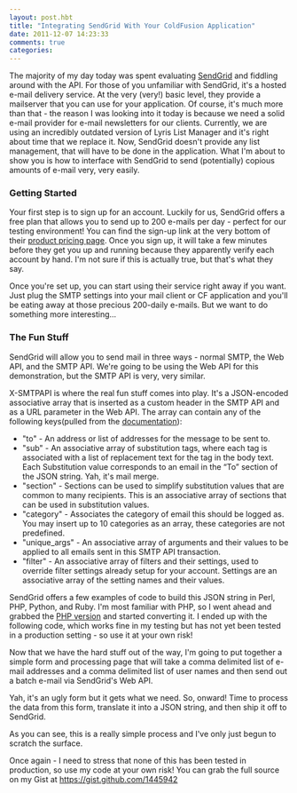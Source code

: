 ```yaml
---
layout: post.hbt
title: "Integrating SendGrid With Your ColdFusion Application"
date: 2011-12-07 14:23:33
comments: true
categories: 
---
```

The majority of my day today was spent evaluating [SendGrid](http://sendgrid.com/) and fiddling around with the API. For those of you unfamiliar with SendGrid, it's a hosted e-mail delivery service. At the very (very!) basic level, they provide a mailserver that you can use for your application. Of course, it's much more than that - the reason I was looking into it today is because we need a solid e-mail provider for e-mail newsletters for our clients. Currently, we are using an incredibly outdated version of Lyris List Manager and it's right about time that we replace it. Now, SendGrid doesn't provide any list management, that will have to be done in the application. What I'm about to show you is how to interface with SendGrid to send (potentially) copious amounts of e-mail very, very easily.

<!-- more -->

### Getting Started

Your first step is to sign up for an account. Luckily for us, SendGrid offers a free plan that allows you to send up to 200 e-mails per day - perfect for our testing environment! You can find the sign-up link at the very bottom of their [product pricing page](http://sendgrid.com/pricing.html). Once you sign up, it will take a few minutes before they get you up and running because they apparently verify each account by hand. I'm not sure if this is actually true, but that's what they say.

Once you're set up, you can start using their service right away if you want. Just plug the SMTP settings into your mail client or CF application and you'll be eating away at those precious 200-daily e-mails. But we want to do something more interesting...

### The Fun Stuff

SendGrid will allow you to send mail in three ways - normal SMTP, the Web API, and the SMTP API. We're going to be using the Web API for this demonstration, but the SMTP API is very, very similar.

X-SMTPAPI is where the real fun stuff comes into play. It's a JSON-encoded associative array that is inserted as a custom header in the SMTP API and as a URL parameter in the Web API. The array can contain any of the following keys(pulled from the [documentation](http://docs.sendgrid.com/documentation/api/smtp-api/developers-guide/)):

 - "to" - An address or list of addresses for the message to be sent to.
 - "sub" - An associative array of substitution tags, where each tag is associated with a list of replacement text for the tag in the body text. Each Substitution value corresponds to an email in the “To” section of the JSON string. Yah, it's mail merge.
 - "section" - Sections can be used to simplify substitution values that are common to many recipients. This is an associative array of sections that can be used in substitution values.
 - "category" - Associates the category of email this should be logged as. You may insert up to 10 categories as an array, these categories are not predefined.
 - "unique_args" - An associative array of arguments and their values to be applied to all emails sent in this SMTP API transaction.
 - "filter" - An associative array of filters and their settings, used to override filter settings already setup for your account. Settings are an associative array of the setting names and their values.

SendGrid offers a few examples of code to build this JSON string in Perl, PHP, Python, and Ruby. I'm most familiar with PHP, so I went ahead and grabbed the [PHP version](http://docs.sendgrid.com/documentation/api/smtp-api/php-example/) and started converting it. I ended up with the following code, which works fine in my testing but has not yet been tested in a production setting - so use it at your own risk!

<script src="https://gist.github.com/1445942.js?file=smtpApiHeader.cfc"></script>

Now that we have the hard stuff out of the way, I'm going to put together a simple form and processing page that will take a comma delimited list of e-mail addresses and a comma delimited list of user names and then send out a batch e-mail via SendGrid's Web API.

<script src="https://gist.github.com/1445942.js?file=index.cfm"></script>

Yah, it's an ugly form but it gets what we need. So, onward! Time to process the data from this form, translate it into a JSON string, and then ship it off to SendGrid.

<script src="https://gist.github.com/1445942.js?file=process.cfm"></script>

As you can see, this is a really simple process and I've only just begun to scratch the surface.

Once again - I need to stress that none of this has been tested in production, so use my code at your own risk! You can grab the full source on my Gist at https://gist.github.com/1445942